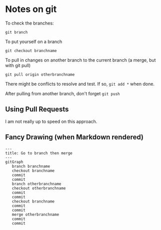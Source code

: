# Notes on git

To check the branches:

`git branch`

To put yourself on a branch

`git checkout branchname`

To pull in changes on another branch to the current branch (a merge, but with git pull)

`git pull origin otherbranchname`

There might be conflicts to resolve and test. If so, `git add *` when done.

After pulling from another branch, don't forget `git push`

## Using Pull Requests

I am not really up to speed on this approach. 

## Fancy Drawing (when Markdown rendered)

```mermaid
---
title: Go to branch then merge
---
gitGraph
   branch branchname
   checkout branchname
   commit
   commit
   branch otherbranchname
   checkout otherbranchname
   commit
   commit
   checkout branchname
   commit
   commit
   merge otherbranchname
   commit
   commit
```